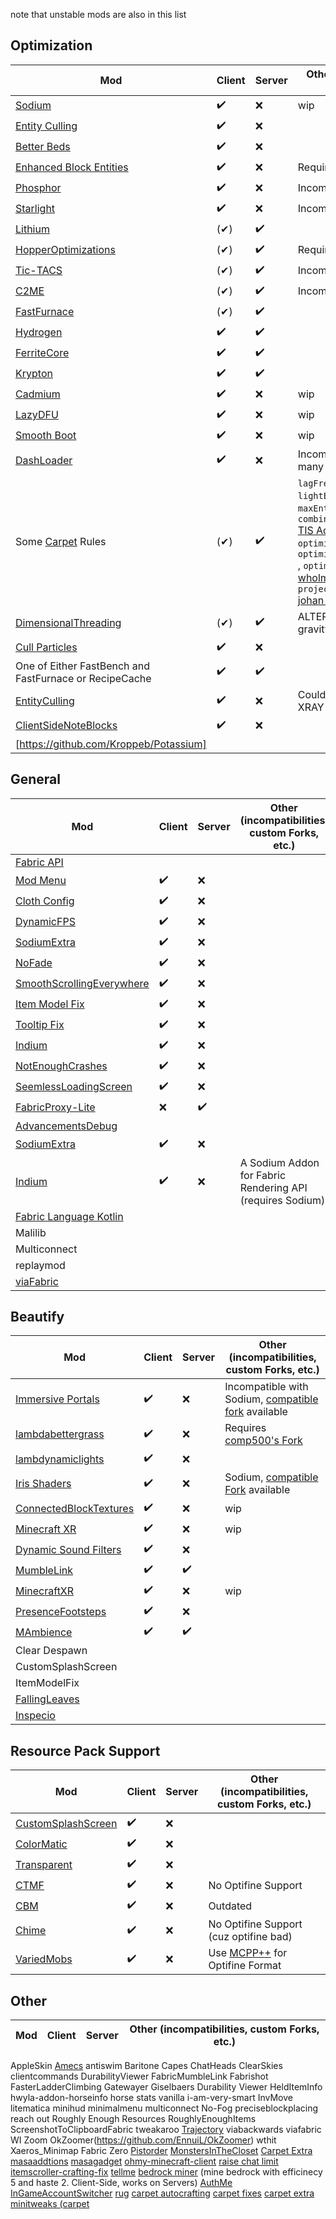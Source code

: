 note that unstable mods are also in this list


## Optimization
| Mod                                                                                | Client | Server | Other (incompatibilities, custom Forks, etc.)             |
|------------------------------------------------------------------------------------|--------|--------|-----------------------------------------------------------|
| [Sodium](https://github.com/jellysquid3/sodium-fabric)                             |   ✔️   |   ❌   | wip                                                      |
| [Entity Culling](https://github.com/tr7zw/EntityCulling-Fabric)                    |   ✔️   |   ❌   |                                                          |
| [Better Beds](https://github.com/TeamMidnightDust/BetterBeds)                      |   ✔️   |   ❌   |                                                          |
| [Enhanced Block Entities](https://github.com/FoundationGames/EnhancedBlockEntities)|   ✔️   |   ❌   | Requires Indium for Sodium Compat                        |
| [Phosphor](https://github.com/jellysquid3/phosphor-fabric)                         |   ✔️   |   ❌   | Incompatiblw with Starlight                              |
| [Starlight](https://github.com/Spottedleaf/Starlight/)                             |   ✔️   |   ❌   | Incompatiblw with Phosphor                               |
| [Lithium](https://github.com/jellysquid3/lithium-fabric)                           |  (✔)   |   ✔️   |                                                          |
| [HopperOptimizations](https://github.com/2No2Name/hopperOptimizations)             |  (✔)   |   ✔️   | Requires [2No2Name's Lithium](https://github.com/2No2Name/lithium-fabric)|
| [Tic-TACS](https://github.com/Gegy/tic-tacs)                                       |  (✔)   |   ✔️   | Incompatible with C2ME                                   |
| [C2ME]( 	https://github.com/YatopiaMC/C2ME-fabric)                                |  (✔)   |   ✔️   | Incompatible with Tic-TACS                               |
| [FastFurnace](https://www.curseforge.com/minecraft/mc-mods/fast-furnace-for-fabric)|  (✔)   |   ✔️   |                                                          |
| [Hydrogen](https://github.com/jellysquid3/hydrogen-fabric/)                        |   ✔️   |   ✔️   |                                                          |
| [FerriteCore](https://github.com/malte0811/FerriteCore)                            |   ✔️   |   ✔️   |                                                          |
| [Krypton]( 	https://github.com/astei/krypton)                                      |   ✔️   |   ✔️   |                                                          |
| [Cadmium](https://github.com/LucilleTea/cadmium-fabric/)                           |   ✔️   |   ❌   | wip                                                      |
| [LazyDFU](https://github.com/astei/lazydfu/)                                       |   ✔️   |   ❌   | wip                                                      |
| [Smooth Boot](https://www.curseforge.com/minecraft/mc-mods/smooth-boot)            |   ✔️   |   ❌   | wip                                                      |
| [DashLoader](https://github.com/alphaqu/DashLoader)                                |   ✔️   |   ❌   | Incompatible with Smooth Boot and many more              |
| Some [Carpet](https://github.com/gnembon/fabric-carpet) Rules                      |  (✔)   |   ✔️   | `lagFreeSpawning`, `lightEngineMaxBatchSize`, `maxEntityCollisions`, `optimizedTNT`, `combineXPOrbs`<br>[TIS Addition](https://github.com/TISUnion/Carpet-TIS-Addition):  `optimizedFastEntityMovement `,  `optimizedHardHitBoxEntityCollision `,  `optimizedTNTHighPriority `<br>[wholmT Addon](https://github.com/whoImT/carpet-addons):  `projectileRaycastLength`<br>[johan-carpet](https://github.com/DragonEggBedrockBreaking/FTL-TNT): `ftlTNT` |
| [DimensionalThreading](https://github.com/WearBlackAllDay/DimensionalThreading)    |  (✔)   |   ✔️   | ALTERS VANILLA BEHAVIOUR: fixes gravity duping           |
| [Cull Particles](https://github.com/Tfarcenim/CullParticlesFabric)                 |   ✔️   |   ❌   |                                                          |
| One of Either FastBench and FastFurnace or RecipeCache                             |   ✔️   |   ✔️   |                                                          |
| [EntityCulling](https://github.com/tr7zw/EntityCulling)                            |   ✔️   |   ❌   | Could maybe have the risk of fixing XRAY bugs            |
| [ClientSideNoteBlocks](https://github.com/DaCubeKing/ClientSideNoteblocks)         |   ✔️   |   ❌   |                                                          |
| [https://github.com/Kroppeb/Potassium]


## General
| Mod                                                                                | Client | Server | Other (incompatibilities, custom Forks, etc.)             |
|------------------------------------------------------------------------------------|--------|--------|-----------------------------------------------------------|
| [Fabric API]()
| [Mod Menu](https://github.com/TerraformersMC/ModMenu)                              |   ✔️   |   ❌   |                                                          |
| [Cloth Config](https://github.com/shedaniel/cloth-config)                          |   ✔️   |   ❌   |                                                          |
| [DynamicFPS](https://github.com/juliand665/Dynamic-FPS/)                           |   ✔️   |   ❌   |                                                          |
| [SodiumExtra](https://github.com/FlashyReese/sodium-extra-fabric/)                 |   ✔️   |   ❌   |                                                          |
| [NoFade](https://github.com/UltimateBoomer/mc-no-fade)                             |   ✔️   |   ❌   |                                                          |
| [SmoothScrollingEverywhere](https://github.com/shedaniel/SmoothScrollingEverywhere)|   ✔️   |   ❌   |                                                          |
| [Item Model Fix](https://github.com/PepperCode1/Item-Model-Fix)                    |   ✔️   |   ❌   |                                                          |
| [Tooltip Fix](https://github.com/kyrptonaught/tooltipfix)                          |   ✔️   |   ❌   |                                                          |
| [Indium](https://github.com/comp500/Indium)                                        |   ✔️   |   ❌   |                                                          |
| [NotEnoughCrashes](https://github.com/natanfudge/not-enough-crashes)               |   ✔️   |   ❌   |                                                          |
| [SeemlessLoadingScreen](https://github.com/Minenash/Seamless-Loading-Screen)       |   ✔️   |   ❌   |                                                          |
| [FabricProxy-Lite](https://github.com/OKTW-Network/FabricProxy-Lite)               |   ❌   |   ✔️   |                                                          |
| [AdvancementsDebug](https://github.com/Technici4n/advancements-debug)              |        |         |                                                          |
| [SodiumExtra](https://github.com/FlashyReese/sodium-extra-fabric)                  |   ✔️   |   ❌   |                                                          |
| [Indium](https://github.com/comp500/Indium)                                        |   ✔️   |   ❌   | A Sodium Addon for Fabric Rendering API (requires Sodium)|
| [Fabric Language Kotlin]()
| Malilib
| Multiconnect
| replaymod
| [viaFabric](https://www.curseforge.com/minecraft/mc-mods/viafabric)


## Beautify
| Mod                                                                                | Client | Server | Other (incompatibilities, custom Forks, etc.)             |
|------------------------------------------------------------------------------------|--------|--------|-----------------------------------------------------------|
| [Immersive Portals](https://github.com/qouteall/ImmersivePortalsMod)               |   ✔️   |   ❌   | Incompatible with Sodium, [compatible fork]() available  |
| [lambdabettergrass](https://github.com/LambdAurora/LambdaBetterGrass)              |   ✔️   |   ❌   | Requires [comp500's Fork](https://github.com/comp500/sodium-fabric)|
| [lambdynamiclights](https://github.com/LambdAurora/LambDynamicLights)              |   ✔️   |   ❌   |                                                          |
| [Iris Shaders](https://github.com/IrisShaders/Iris)                                |   ✔️   |   ❌   | Sodium, [compatible Fork](https://github.com/IrisShaders/sodium-fabric) available |
| [ConnectedBlockTextures](https://github.com/Nuclearfarts/connected-block-textures) |   ✔️   |   ❌   | wip                                                      |
| [Minecraft XR](https://github.com/Sorenon/MCXR)                                    |   ✔️   |   ❌   | wip                                                      |
| [Dynamic Sound Filters](https://www.curseforge.com/minecraft/mc-mods/dynamic-sound-filters)|   ✔️   |   ❌   |                                                  |
| [MumbleLink](https://github.com/magneticflux-/fabric-mumblelink-mod)               |   ✔️   |   ✔️   |                                                          |
| [MinecraftXR](https://github.com/Sorenon/MCXR)                                     |   ✔️   |   ❌   | wip                                                      |
| [PresenceFootsteps](https://github.com/Sollace/Presence-Footsteps)                 |   ✔️   |   ❌   |                                                          |
| [MAmbience](https://www.curseforge.com/minecraft/mc-mods/mambience)                |   ✔️   |   ✔️   |                                                          |
| Clear Despawn
| CustomSplashScreen
| ItemModelFix
| [FallingLeaves](https://github.com/RandomMcSomethin/fallingleaves)
| [Inspecio](https://github.com/Queerbric/Inspecio)

## Resource Pack Support
| Mod                                                                                | Client | Server | Other (incompatibilities, custom Forks, etc.)             |
|------------------------------------------------------------------------------------|--------|--------|-----------------------------------------------------------|
| [CustomSplashScreen](https://github.com/TeamMidnightDust/CustomSplashScreen)       |   ✔️   |   ❌   |                                                          |
| [ColorMatic](https://github.com/kvverti/colormatic)                                |   ✔️   |   ❌   |                                                          |
| [Transparent](https://github.com/Trikzon/Transparent)                              |   ✔️   |   ❌   |                                                          |
| [CTMF](https://github.com/PepperCode1/ConnectedTexturesMod-Fabric/)                |   ✔️   |   ❌   | No Optifine Support                                      |
| [CBM](https://github.com/Nuclearfarts/connected-block-textures)                    |   ✔️   |   ❌   | Outdated                                                 |
| [Chime](https://github.com/emilyalexandra/chime)                                   |   ✔️   |   ❌   | No Optifine Support (cuz optifine bad)                   |
| [VariedMobs](https://github.com/Digifox03/variedMobs)                              |   ✔️   |   ❌   | Use [MCPP++](https://github.com/supsm/MCPPPP) for Optifine Format |

## Other
| Mod                                                                                | Client | Server | Other (incompatibilities, custom Forks, etc.)             |
|------------------------------------------------------------------------------------|--------|--------|-----------------------------------------------------------|
AppleSkin
[Amecs](https://github.com/Siphalor/amecs)
antiswim
Baritone
Capes
ChatHeads
ClearSkies
clientcommands
DurabilityViewer
FabricMumbleLink
Fabrishot
FasterLadderClimbing
Gatewayer
Giselbaers Durability Viewer
HeldItemInfo
hwyla-addon-horseinfo
horse stats vanilla
i-am-very-smart
InvMove
litematica
minihud
minimalmenu
multiconnect
No-Fog
preciseblockplacing
reach out
Roughly Enough Resources
RoughlyEnoughItems
ScreenshotToClipboardFabric
tweakaroo
[Trajectory](https://github.com/segovo/TrajectoryFabric)
viabackwards
viafabric
WI Zoom
OkZoomer(https://github.com/EnnuiL/OkZoomer)
wthit
Xaeros_Minimap
Fabric Zero
[Pistorder](https://github.com/Fallen-Breath/pistorder)
[MonstersInTheCloset](https://github.com/Minenash/MonstersInTheCloset)
[Carpet Extra](https://github.com/gnembon/carpet-extra)
[masaaddtions](https://github.com/hp3721/masaadditions)
[masagadget](https://github.com/plusls/MasaGadget/blob/1.17.x/README_EN.md)
[ohmy-minecraft-client](https://github.com/plusls/oh-my-minecraft-client/blob/1.17/README_EN.md)
[raise chat limit](https://github.com/Fallen-Breath/raise-chat-limit)
[itemscroller-crafting-fix](itemscroller-crafting-fix)
[tellme](https://github.com/maruohon/tellme)
[bedrock miner](https://github.com/LXYan2333/Fabric-Bedrock-Miner) (mine bedrock with efficinecy 5 and haste 2. Client-Side, works on Servers)
[AuthMe](https://github.com/axieum/authme)
[InGameAccountSwitcher](https://github.com/The-Fireplace-Minecraft-Mods/In-Game-Account-Switcher)
[rug](https://github.com/RubixDev/rug)
[carpet autocrafting](https://github.com/gnembon/carpet-autoCraftingTable)
[carpet fixes](https://github.com/fxmorin/carpet-fixes)
[carpet extra](https://github.com/gnembon/carpet-extra/)
[minitweaks (carpet](https://github.com/manyrandomthings/minitweaks)
